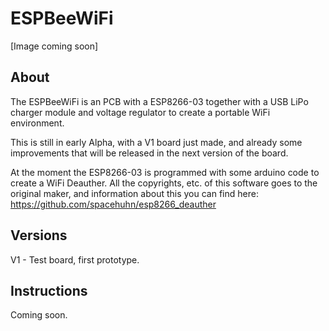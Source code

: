 # ESPBeeWiFi
[Image coming soon]

## About
The ESPBeeWiFi is an PCB with a ESP8266-03 together with a USB LiPo charger module and voltage regulator to create a portable WiFi environment.

This is still in early Alpha, with a V1 board just made, and already some improvements that will be released in the next version of the board.

At the moment the ESP8266-03 is programmed with some arduino code to create a WiFi Deauther.
All the copyrights, etc. of this software goes to the original maker, and information about this you can find here: https://github.com/spacehuhn/esp8266_deauther

## Versions
V1 - Test board, first prototype.

## Instructions
Coming soon.
